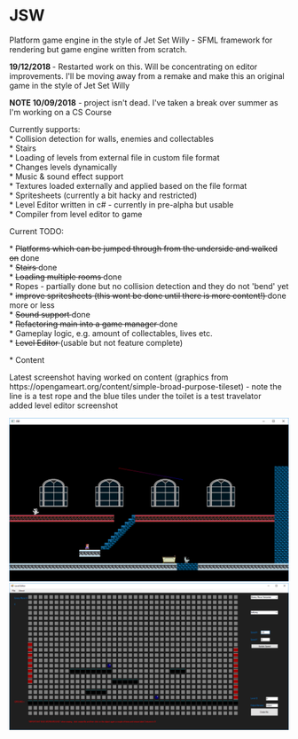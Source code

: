 # JSW
Platform game engine in the style of Jet Set Willy - SFML framework for rendering but game engine written from scratch.
<p>
<p>
<b> 19/12/2018 </b> - Restarted work on this. Will be concentrating on editor improvements. I'll be moving away from a remake and make this an original game in the style of Jet Set Willy
<p>
<b>NOTE 10/09/2018</b> - project isn't dead. I've taken a break over summer as I'm working on a CS Course
<p>
Currently supports: <br>
* Collision detection for walls, enemies and collectables <br>
* Stairs <br>
* Loading of levels from external file in custom file format <br>
* Changes levels dynamically <br>
* Music & sound effect support <br>
* Textures loaded externally and applied based on the file format <br>
* Spritesheets (currently a bit hacky and restricted) <br> 
* Level Editor written in c# - currently in pre-alpha but usable <br>
* Compiler from level editor to game <br>
<p>
<p>
Current TODO: <p>
* <del>Platforms which can be jumped through from the underside and walked on</del> done <br>
* <del> Stairs </del> done <br>
* <del> Loading multiple rooms </del> done <br>
* Ropes - partially done but no collision detection and they do not 'bend' yet <br>
* <del> improve spritesheets (this wont be done until there is more content!) </del> done more or less <br>  
* <del> Sound support </del> done <br>
* <del> Refactoring main into a game manager </del> done <br>
* Gameplay logic, e.g. amount of collectables, lives etc. <br>
* <del> Level Editor </del> (usable but not feature complete) <p>
* Content
<p>
Latest screenshot having worked on content (graphics from https://opengameart.org/content/simple-broad-purpose-tileset) - note the line is a test rope and the blue tiles under the toilet is a test travelator <br>
added level editor screenshot

![alt text](screenshot.png)
![alt text](levelEditor/screenshot_editor2.png)
